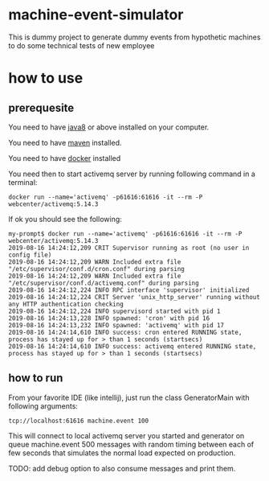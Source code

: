 # machine-event-simulator

This is dummy project to generate dummy events from hypothetic machines to do some technical tests of new employee

# how to use

## prerequesite

You need to have [java8](https://openjdk.java.net/install/) or above installed on your computer. 

You need to have [maven](https://maven.apache.org/install.html) installed.

You need to have [docker](https://docs.docker.com/install/) installed

You need then to start activemq server by running following command in a terminal:

    docker run --name='activemq' -p61616:61616 -it --rm -P webcenter/activemq:5.14.3

If ok you should see the following:

    my-prompt$ docker run --name='activemq' -p61616:61616 -it --rm -P webcenter/activemq:5.14.3
    2019-08-16 14:24:12,209 CRIT Supervisor running as root (no user in config file)
    2019-08-16 14:24:12,209 WARN Included extra file "/etc/supervisor/conf.d/cron.conf" during parsing
    2019-08-16 14:24:12,209 WARN Included extra file "/etc/supervisor/conf.d/activemq.conf" during parsing
    2019-08-16 14:24:12,224 INFO RPC interface 'supervisor' initialized
    2019-08-16 14:24:12,224 CRIT Server 'unix_http_server' running without any HTTP authentication checking
    2019-08-16 14:24:12,224 INFO supervisord started with pid 1
    2019-08-16 14:24:13,228 INFO spawned: 'cron' with pid 16
    2019-08-16 14:24:13,232 INFO spawned: 'activemq' with pid 17
    2019-08-16 14:24:14,610 INFO success: cron entered RUNNING state, process has stayed up for > than 1 seconds (startsecs)
    2019-08-16 14:24:14,610 INFO success: activemq entered RUNNING state, process has stayed up for > than 1 seconds (startsecs)

## how to run

From your favorite IDE (like intellij), just run the class GeneratorMain with following arguments:

    tcp://localhost:61616 machine.event 100

This will connect to local activemq server you started and generator on queue machine.event 500 messages with random timing between each of few seconds that simulates the normal load expected on production.

TODO: add debug option to also consume messages and print them.

